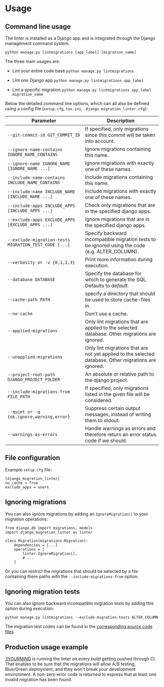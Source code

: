 # Usage

## Command line usage

The linter is installed as a Django app and is integrated through the Django management command system. 

`python manage.py lintmigrations [app_label] [migration_name]`

The three main usages are:

* Lint your entire code base
`python manage.py lintmigrations`

* Lint one Django app
`python manage.py lintmigrations app_label`

* Lint a specific migration
`python manage.py lintmigrations app_label migration_name`

Below the detailed command line options, which can all also be defined using a config file (`setup.cfg`, `tox.ini`, `.django_migration_linter.cfg`):

|                   Parameter                                  |                                        Description                                                                          |
|--------------------------------------------------------------|-----------------------------------------------------------------------------------------------------------------------------|
|`--git-commit-id GIT_COMMIT_ID`                               | If specified, only migrations since this commit will be taken into account.                                                 |
|`--ignore-name-contains IGNORE_NAME_CONTAINS`                 | Ignore migrations containing this name.                                                                                     |
|`--ignore-name IGNORE_NAME [IGNORE_NAME ...]`                 | Ignore migrations with exactly one of these names.                                                                          |
|`--include-name-contains INCLUDE_NAME_CONTAINS`               | Include migrations containing this name.                                                                                    |
|`--include-name INCLUDE_NAME [INCLUDE_NAME ...]`              | Include migrations with exactly one of these names.                                                                         |
|`--include-apps INCLUDE_APPS [INCLUDE_APPS ...]`              | Check only migrations that are in the specified django apps.                                                                |
|`--exclude-apps EXCLUDE_APPS [EXCLUDE_APPS ...]`              | Ignore migrations that are in the specified django apps.                                                                    |
|`--exclude-migration-tests MIGRATION_TEST_CODE [...]`         | Specify backward incompatible migration tests to be ignored using the code (e.g. ALTER_COLUMN).                             |
|`--verbosity or -v {0,1,2,3}`                                 | Print more information during execution.                                                                                    |
|`--database DATABASE`                                         | Specify the database for which to generate the SQL. Defaults to *default*.                                                  |
|`--cache-path PATH`                                           | specify a directory that should be used to store cache-files in.                                                            |
|`--no-cache`                                                  | Don't use a cache.                                                                                                          |
|`--applied-migrations`                                        | Only lint migrations that are applied to the selected database. Other migrations are ignored.                               |
|`--unapplied-migrations`                                      | Only lint migrations that are not yet applied to the selected database. Other migrations are ignored.                       |
|`--project-root-path DJANGO_PROJECT_FOLDER`                   | An absolute or relative path to the django project.                                                                         |
|`--include-migrations-from FILE_PATH`                         | If specified, only migrations listed in the given file will be considered.                                                  |
|`--quiet or -q {ok,ignore,warning,error}`                     | Suppress certain output messages, instead of writing them to stdout.                                                        |
|`--warnings-as-errors`                                        | Handle warnings as errors and therefore return an error status code if we should.                                           |

## File configuration

Example `setup.cfg` file:

```
[django_migration_linter]
no_cache = True
exclude_apps = users
```

## Ignoring migrations

You can also ignore migrations by adding an `IgnoreMigration()` to your migration operations:
```
from django.db import migrations, models
import django_migration_linter as linter

class Migration(migrations.Migration):
    dependencies = [...]
    operations = [
        linter.IgnoreMigration(),
        # ...
    ]
```

Or you can restrict the migrations that should be selected by a file containing there paths with the `--include-migrations-from` option.

## Ignoring migration tests

You can also ignore backward incompatible migration tests by adding this option during execution:

`python manage.py lintmigrations --exclude-migration-tests ALTER_COLUMN`

The migration test codes can be found in the [corresponding source code files](../django_migration_linter/sql_analyser/base.py).

## Production usage example

[3YOURMIND](https://www.3yourmind.com/) is running the linter on every build getting pushed through CI.
That enables to be sure that the migrations will allow A/B testing, Blue/Green deployment, and they won't break your development environment.
A non-zero error code is returned to express that at least one invalid migration has been found.

